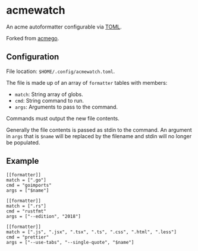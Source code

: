 # acmewatch

An acme autoformatter configurable via [TOML](https://toml.io/).

Forked from [acmego](https://godoc.org/9fans.net/go/acme/acmego).

## Configuration

File location: `$HOME/.config/acmewatch.toml`.

The file is made up of an array of `formatter` tables with members:

- `match`: String array of globs.
- `cmd`: String command to run.
- `args`: Arguments to pass to the command.

Commands must output the new file contents.

Generally the file contents is passed as stdin to the command. An argument
in `args` that is `$name` will be replaced by the filename and stdin
will no longer be populated.

## Example

```
[[formatter]]
match = [".go"]
cmd = "goimports"
args = ["$name"]

[[formatter]]
match = [".rs"]
cmd = "rustfmt"
args = ["--edition", "2018"]

[[formatter]]
match = [".js", ".jsx", ".tsx", ".ts", ".css", ".html", ".less"]
cmd = "prettier"
args = ["--use-tabs", "--single-quote", "$name"]
```
